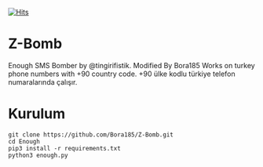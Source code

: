 [![Hits](https://hits.sh/github.com/Bora185/SMS-Bomber.svg?label=views&color=c44ee7)](https://hits.sh/github.com/Bora185/SMS-Bomber/)
# Z-Bomb
Enough SMS Bomber by @tingirifistik. Modified By Bora185
Works on turkey phone numbers with +90 country code.
+90 ülke kodlu türkiye telefon numaralarında çalışır.
# Kurulum
```
git clone https://github.com/Bora185/Z-Bomb.git
cd Enough
pip3 install -r requirements.txt
python3 enough.py
```
